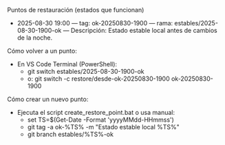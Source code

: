 Puntos de restauración (estados que funcionan)

- 2025-08-30 19:00 — tag: ok-20250830-1900 — rama: estables/2025-08-30-1900-ok — Descripción: Estado estable local antes de cambios de la noche. 

Cómo volver a un punto:
- En VS Code Terminal (PowerShell):
  - git switch estables/2025-08-30-1900-ok
  - o: git switch -c restore/desde-ok-20250830-1900 ok-20250830-1900

Cómo crear un nuevo punto:
- Ejecuta el script create_restore_point.bat o usa manual:
  - set TS=$(Get-Date -Format 'yyyyMMdd-HHmmss')
  - git tag -a ok-%TS% -m "Estado estable local %TS%"
  - git branch estables/%TS%-ok
